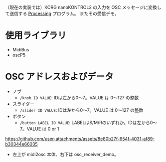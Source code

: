 （現在の実装では）KORG nanoKONTROL2 の入力を OSC メッセージに変換して送信する [Processing](https://processing.org/) プログラム。
またその受信デモ。

# 使用ライブラリ
- MidiBus
- oscP5

# OSC アドレスおよびデータ
- ノブ
  - `/knob ID VALUE`: IDは左から0〜7。VALUE は 0〜127 の整数
- スライダー
  - `/slider ID VALUE`: IDは左から0〜7。VALUE は 0〜127 の整数
- ボタン
  - `/button LABEL ID VALUE`: LABELはS/M/Rのいずれか。IDは左から0〜7。VALUE は 0 or 1

https://github.com/user-attachments/assets/8e80b27f-654f-4031-af89-b30344e66035
  - 左上が midi2osc 本体、右下は osc\_receiver\_demo。
